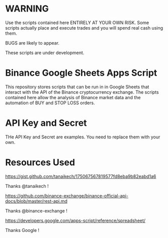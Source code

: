 # WARNING

Use the scripts contained here ENTIRELY AT YOUR OWN RISK. Some scripts actually place and execute trades and you will spend real cash using them. 

BUGS are likely to appear.

These scripts are under development.

# Binance Google Sheets Apps Script

This repository stores scripts that can be run in in Google Sheets that interact with the API of the Binance cryptocurrency exchange. The scripts contained here allow the analysis of Binance market data and the automation of BUY and STOP LOSS orders.

# API Key and Secret

THe API Key and Secret are examples. You need to replace them with your own.

# Resources Used

https://gist.github.com/tanaikech/175067567819577fd8eba9b82eabd1a6

Thanks @tanaikech !

https://github.com/binance-exchange/binance-official-api-docs/blob/master/rest-api.md

Thanks @binance-exchange !

https://developers.google.com/apps-script/reference/spreadsheet/

Thanks Google !
